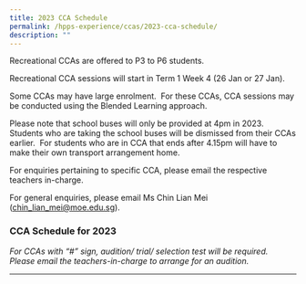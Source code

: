 ```yaml
---
title: 2023 CCA Schedule
permalink: /hpps-experience/ccas/2023-cca-schedule/
description: ""
---
```

Recreational CCAs are offered to P3 to P6 students.

Recreational CCA sessions will start in Term 1 Week 4 (26 Jan or 27 Jan).

Some CCAs may have large enrolment.  For these CCAs, CCA sessions may be conducted using the Blended Learning approach.

Please note that school buses will only be provided at 4pm in 2023. Students who are taking the school buses will be dismissed from their CCAs earlier.  For students who are in CCA that ends after 4.15pm will have to make their own transport arrangement home.

For enquiries pertaining to specific CCA, please email the respective teachers in-charge.

For general enquiries, please email Ms Chin Lian Mei ([chin_lian_mei@moe.edu.sg](mailto:chin_lian_mei@moe.edu.sg)).

### CCA Schedule for 2023


_For CCAs with “#” sign, audition/ trial/ selection test will be required.  Please email the teachers-in-charge to arrange for an audition._


------------------------------------------------------------------------------------------------------------------------------------------------